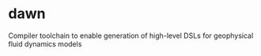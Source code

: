 # dawn
Compiler toolchain to enable generation of high-level DSLs for geophysical fluid dynamics models  
